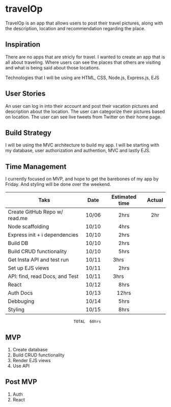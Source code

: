 # travelOp
TravelOp is an app that allows users to post their travel pictures, along with the description, location and recommendation 
regarding the place.

## Inspiration
There are no apps that are stricly for travel. I wanted to create an app that is all about traveling. Where users can see 
the places that others are visiting and what is being said about those locations.

Technologies that I will be using are HTML, CSS, Node.js, Express.js, EJS

## User Stories 
An user can log in into their account and post their vacation pictures and description about the location. The user can categorize their pictures based on location. The user can see live tweets from Twitter on their home page. 

## Build Strategy
I will be using the MVC architecture to build my app. I will be starting with my database, user authorization and authention, 
MVC and lastly EJS.

## Time Management
I currently focused on MVP, and hope to get the barebones of my app by Friday. And styling will be done over the weekend.

| Taks                          | Date  | Estimated time| Actual |
| -------------                 |:-----:| :------------:|:------:|
| Create GitHub Repo w/ read.me | 10/06 | 2hrs          |2hr     |
| Node scaffolding              | 10/10 | 4hrs          |        |
| Express init + i dependencies | 10/10 | 2hrs          |        |
| Build DB                      | 10/10 | 2hrs          |        |
| Build CRUD functionality      | 10/10 | 5hrs          |        |
| Get Insta API and test run    | 10/11 | 3hrs          |        |
| Set up EJS views              | 10/11 | 2hrs          |        |
| API: find, read Docs, and Test| 10/11 | 3hrs          |        |
| React                         | 10/12 | 8hrs          |        |
| Auth Docs                     | 10/13 | 12hrs         |        |
| Debbuging                     | 10/14 | 5hrs          |        |
| Styling                       | 10/15 | 8hrs          |        |
                                  TOTAL  60hrs           

## MVP 
1) Create database
2) Build CRUD functionality 
3) Render EJS views 
4) Use API 

## Post MVP 
1) Auth 
2) React
